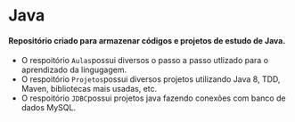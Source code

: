 # Java

#### Repositório criado para armazenar códigos e projetos de estudo de Java.
- O respoitório `Aulas`possui diversos o passo a passo utlizado para o aprendizado da lingugagem.
- O respoitório `Projetos`possui diversos projetos utilizando Java 8, TDD, Maven, bibliotecas mais usadas, etc.
- O respoitório `JDBC`possui projetos java fazendo conexões com banco de dados MySQL.


